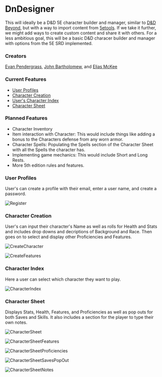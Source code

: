 # DnDesigner
This will ideally be a D&D 5E character builder and manager, similar to [D&D Beyond](https://www.dndbeyond.com/), but with a way to import content from [5etools](https://5e.tools/). If we take it further, we might add ways to create custom content and share it with others. For a less ambitious goal, this will be a basic D&D characer builder and manager with options from the 5E SRD implemented.

### Creators
[Evan Pendergrass](https://github.com/NullPointer1331), [John Bartholomew](https://github.com/JohnnyBee86), and [Elias McKee](https://github.com/ScarlandianProgrammer)

### Current Features

  - [User Profiles](#user-profiles)
  - [Character Creation](#character-creation) 
  - [User's Character Index](#character-index)   
  - [Character Sheet](#character-sheet)

### Planned Features

  - Character Inventory
  - Item interaction with Character: This would include things like adding a bonus to the Characters defense from any worn armor.
  - Character Spells: Populating the Spells section of the Character Sheet with all the Spells the character has.
  - Implementing game mechanics: This would include Short and Long Rests.
  - More 5th edition rules and features.

### User Profiles
User's can create a profile with their email, enter a user name, and create a password.

![Register](https://github.com/NullPointer1331/DnDesigner/assets/130700641/0daa17ac-e594-44cb-8725-792f72fc8532)

### Character Creation
User's can input their character's Name as well as rolls for Health and Stats and includes drop downs and decriptions of Background and Race.  Then goes on to select and display other Proficiencies and Features.

![CreateCharacter](https://github.com/NullPointer1331/DnDesigner/assets/130700641/fa1b2a6d-44e9-48d0-82e5-770dfb1e3a14)

![CreateFeatures](https://github.com/NullPointer1331/DnDesigner/assets/130700641/3c0a704d-f66b-4714-8a51-ff266babdf3a)

### Character Index
Here a user can select which character they want to play.

![CharacterIndex](https://github.com/NullPointer1331/DnDesigner/assets/130700641/cadcc096-5cad-4a02-8ef8-bf865f343cb0)

### Character Sheet
Displays Stats, Health, Features, and Proficiencies as well as pop outs for both Saves and Skills.  It also includes a section for the player to type their own notes.

![CharacterSheet](https://github.com/NullPointer1331/DnDesigner/assets/130700641/dfc2ef73-dcf5-4e9f-85b7-84653787935b)

![CharacterSheetFeatures](https://github.com/NullPointer1331/DnDesigner/assets/130700641/97f0f550-f55e-4483-aef5-81581147b89d)

![CharacterSheetProficiencies](https://github.com/NullPointer1331/DnDesigner/assets/130700641/41c8aa30-2d07-4eb2-953f-589434412b1b)

![CharacterSheetSavesPopOut](https://github.com/NullPointer1331/DnDesigner/assets/130700641/134e2e5c-21c1-4ca9-b5e4-2da5505ad5be)

![CharacterSheetNotes](https://github.com/NullPointer1331/DnDesigner/assets/130700641/92477e85-53d1-4250-b4c3-3ae4732db40d)

